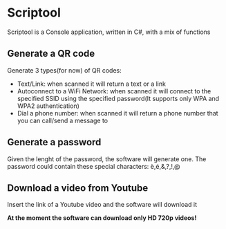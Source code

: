 # Scriptool
Scriptool is a Console application, written in C#, with a mix of functions


## Generate a QR code
Generate 3 types(for now) of QR codes:

- Text/Link: when scanned it will return a text or a link
- Autoconnect to a WiFi Network: when scanned it will connect to the specified SSID using the specified password(It supports only WPA and WPA2 authentication)
- Dial a phone number: when scanned it will return a phone number that you can call/send a message to


## Generate a password
Given the lenght of the password, the software will generate one. The password could contain these special characters: è,é,&,?,!,@


## Download a video from Youtube
Insert the link of a Youtube video and the software will download it

**At the moment the software can download __only__ HD 720p videos!**

